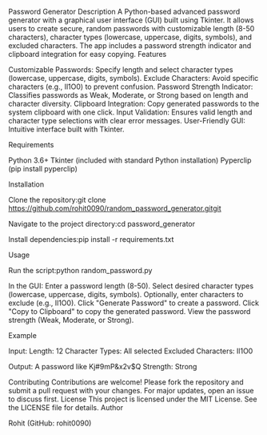 Password Generator
Description
A Python-based advanced password generator with a graphical user interface (GUI) built using Tkinter. It allows users to create secure, random passwords with customizable length (8-50 characters), character types (lowercase, uppercase, digits, symbols), and excluded characters. The app includes a password strength indicator and clipboard integration for easy copying.
Features

Customizable Passwords: Specify length and select character types (lowercase, uppercase, digits, symbols).
Exclude Characters: Avoid specific characters (e.g., Il1O0) to prevent confusion.
Password Strength Indicator: Classifies passwords as Weak, Moderate, or Strong based on length and character diversity.
Clipboard Integration: Copy generated passwords to the system clipboard with one click.
Input Validation: Ensures valid length and character type selections with clear error messages.
User-Friendly GUI: Intuitive interface built with Tkinter.

Requirements

Python 3.6+
Tkinter (included with standard Python installation)
Pyperclip (pip install pyperclip)

Installation

Clone the repository:git clone  https://github.com/rohit0090/random_password_generator.gitgit


Navigate to the project directory:cd password_generator


Install dependencies:pip install -r requirements.txt



Usage

Run the script:python random_password.py


In the GUI:
Enter a password length (8-50).
Select desired character types (lowercase, uppercase, digits, symbols).
Optionally, enter characters to exclude (e.g., Il1O0).
Click "Generate Password" to create a password.
Click "Copy to Clipboard" to copy the generated password.
View the password strength (Weak, Moderate, or Strong).



Example

Input:
Length: 12
Character Types: All selected
Excluded Characters: Il1O0


Output: A password like Kj#9mP&x2v$Q
Strength: Strong

Contributing
Contributions are welcome! Please fork the repository and submit a pull request with your changes. For major updates, open an issue to discuss first.
License
This project is licensed under the MIT License. See the LICENSE file for details.
Author

Rohit (GitHub: rohit0090)
